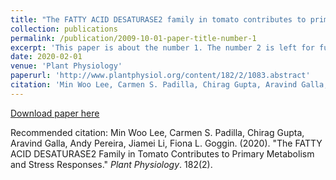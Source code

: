 ```yaml
---
title: "The FATTY ACID DESATURASE2 family in tomato contributes to primary metabolism and stress responses"
collection: publications
permalink: /publication/2009-10-01-paper-title-number-1
excerpt: 'This paper is about the number 1. The number 2 is left for future work.'
date: 2020-02-01
venue: 'Plant Physiology'
paperurl: 'http://www.plantphysiol.org/content/182/2/1083.abstract'
citation: 'Min Woo Lee, Carmen S. Padilla, Chirag Gupta, Aravind Galla, Andy Pereira, Jiamei Li, Fiona L. Goggin. (2020). &quot;The FATTY ACID DESATURASE2 Family in Tomato Contributes to Primary Metabolism and Stress Responses.&quot; <i>Plant Physiology</i>. 182(2).'
---
```


[Download paper here](http://www.plantphysiol.org/content/plantphysiol/182/2/1083.full.pdf)

Recommended citation: Min Woo Lee, Carmen S. Padilla, Chirag Gupta, Aravind Galla, Andy Pereira, Jiamei Li, Fiona L. Goggin. (2020). &quot;The FATTY ACID DESATURASE2 Family in Tomato Contributes to Primary Metabolism and Stress Responses.&quot; <i>Plant Physiology</i>. 182(2).